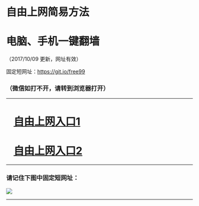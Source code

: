 ﻿# 自由上网简易方法

# 电脑、手机一键翻墙

（2017/10/09 更新，网址有效）

固定短网址：https://git.io/free99

### （微信如打不开，请转到浏览器打开）


***





# &nbsp;&nbsp; <a href="http://ft2880628243.fwq-tz-1001.info/fwqtz01.html?t=10090014300 " target="_blank">自由上网入口1</a>
# &nbsp;&nbsp; <a href="http://ft1896511199.fwq-tz-1002.info/fwqtz02.html?t=10090012645 " target="_blank">自由上网入口2</a>
***

### 请记住下图中固定短网址：

<img src="https://s3-us-west-2.amazonaws.com/fwq-1001/yjfq-20170905okok.png" /> 


***


